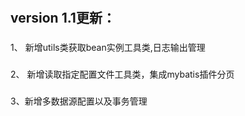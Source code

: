 #
version 1.1更新：
-------------------
###
1、 新增utils类获取bean实例工具类,日志输出管理
###
2、 新增读取指定配置文件工具类，集成mybatis插件分页
###
3、新增多数据源配置以及事务管理


